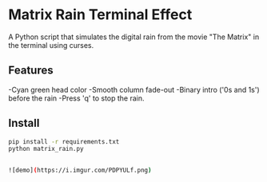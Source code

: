 # Matrix Rain Terminal Effect

A Python script that simulates the digital rain from the movie "The Matrix" in the terminal using curses.

## Features
-Cyan green head color
-Smooth column fade-out
-Binary intro ('0s and 1s') before the rain
-Press 'q' to stop the rain. 

## Install
```bash
pip install -r requirements.txt
python matrix_rain.py


![demo](https://i.imgur.com/PDPYULf.png)